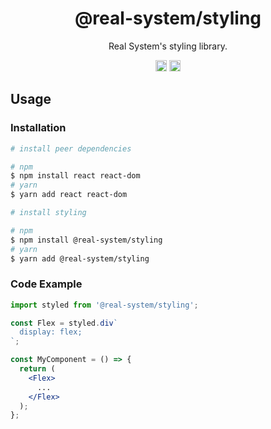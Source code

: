 <h1 align="center">@real-system/styling</h1>
<p align="center">Real System's styling library.</p>
<p align="center">
<a href="https://www.npmjs.com/package/@real-system/styling"><img src="https://badgen.net/npm/v/@real-system/styling?label=&icon=npm&color=blue" alt="npm version" height="18"/></a>
<a href="https://www.npmjs.com/package/@real-system/styling"><img src="https://badgen.net/bundlephobia/min/@real-system/styling" alt="minified size" height="18"/></a>
</p>

## Usage

### Installation

```bash
# install peer dependencies

# npm
$ npm install react react-dom
# yarn
$ yarn add react react-dom

# install styling

# npm
$ npm install @real-system/styling
# yarn
$ yarn add @real-system/styling
```

### Code Example

```jsx
import styled from '@real-system/styling';

const Flex = styled.div`
  display: flex;
`;

const MyComponent = () => {
  return (
    <Flex>
      ...
    </Flex>
  );
};

```

